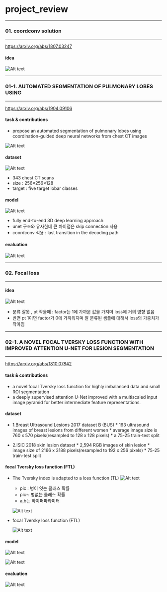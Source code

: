# project_review

---------------------------------------

### 01. coordconv solution

---------------------------------------

https://arxiv.org/abs/1807.03247



#### idea 


![Alt text](/img/coord1.png)



---------------------------------------

### 01-1. AUTOMATED SEGMENTATION OF PULMONARY LOBES USING

---------------------------------------

https://arxiv.org/abs/1904.09106


#### task & contributions
* propose an automated segmentation of pulmonary lobes using coordination-guided deep neural networks from chest CT images

![Alt text](/img/coord4.png)


#### dataset

![Alt text](/img/coord3.png)

* 343 chest CT scans
* size : 256×256×128
* target : five target lobar classes


#### model

![Alt text](/img/vnet.png)


* fully end-to-end 3D deep learning approach
* unet 구조와 유사한데 큰 차이점은 skip connection 사용
* coordconv 적용 : last transition in the decoding path


#### evaluation

![Alt text](/img/coord5.png)



---------------------------------------

### 02. Focal loss

---------------------------------------

#### idea 


![Alt text](/img/focalloss.png)

* 분류 잘못 , pt 작을때 : factor는 1에 가까운 값을 가지며 loss에 거의 영향 없음
* 반면 pt 1이면 factor가 0에 가까워지며 잘 분류된 샘플에 대해서 loss의 가중치가 작아짐




---------------------------------------

### 02-1. A NOVEL FOCAL TVERSKY LOSS FUNCTION WITH IMPROVED ATTENTION U-NET FOR LESION SEGMENTATION

---------------------------------------

https://arxiv.org/abs/1810.07842


#### task & contributions

* a novel focal Tversky loss function for highly imbalanced data  and small ROI segmentation
* a deeply supervised attention U-Net  improved with a multiscaled input image pyramid for better intermediate feature representations.


#### dataset
	
  * 1.Breast Ultrasound Lesions 2017 dataset B (BUS)
		* 163 ultrasound images of breast lesions from different women
		* average image size is 760 x 570 pixels(resampled to 128 x 128 pixels)
		* a 75-25 train-test split

  * 2.ISIC 2018 skin lesion dataset
		* 2,594 RGB images of skin lesion
		* image size of 2166 x 3188 pixels(resampled to 192 x 256 pixels)
    		* 75-25 train-test split
    
    
#### focal Tversky loss function (FTL)

* The Tversky index is adapted to a loss function (TL)
  ![Alt text](/img/focalloss1.png)
  
	* pic : 병이 잇는 클래스 확률
	* pic-: 병없는 클래스 확률
	* a,b는 하이퍼파라미터

  ![Alt text](/img/focalloss5.PNG)

* focal Tversky loss function (FTL)
  
  ![Alt text](/img/focalloss2.png)
  

  
  
#### model


  ![Alt text](/img/attunet.PNG)
  
  ![Alt text](/img/attgate.PNG)
  
  
  
 
#### evaluation


  ![Alt text](/img/focalloss4.PNG)














